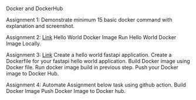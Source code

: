 Docker and DockerHub

Assignment 1:
Demonstrate minimum 15 basic docker command with explanation and screenshot.

Assignment 2: [Link](https://docs.google.com/document/d/1GCYmTYQRfrW8zlw_aAzxL-2SU3zoiszbZK3ZbX8ybfs/edit?usp=sharing)
Hello World Docker Image Run Hello World Docker Image Locally.

Assignment 3: [Link](https://docs.google.com/document/d/1GCYmTYQRfrW8zlw_aAzxL-2SU3zoiszbZK3ZbX8ybfs/edit?usp=sharing)
Create a hello world fastapi application. Create a Dockerfile for your fastapi hello world application. Build Docker image using Docker file. Run docker image build in previous step. Push your Docker image to Docker Hub.

Assignment 4:
Automate Assignment below task using github action.
Build Docker Image
Push Docker Image to Docker hub.
